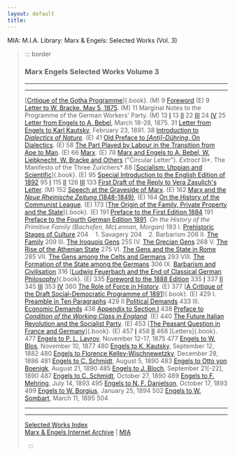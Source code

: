 ```yaml
---
layout: default
title: 
---
```

MIA: M.I.A. Library: Marx & Engels: Selected Works (Vol. 3)

> ::: border
>  
>
> ### Marx Engels Selected Works Volume 3
>
> ------------------------------------------------------------------------
>
>   --------------------------------------------------------------------------------------------------------------------------------------------------------------------- -----
>   [[Critique of the Gotha Programme](../../1875/gotha/index.htm)]{.book}. (M)                                                                                           9
>   [Foreword](../../1875/gotha/foreword.htm) (E)                                                                                                                         9
>   [Letter to W. Bracke. May 5, 1875](../../1875/letters/75_05_05.htm). (M)                                                                                              11
>   Marginal Notes to the Programme of the German Workers' Party. (M)                                                                                                     13
>   [I](../../1875/gotha/ch01.htm)                                                                                                                                        13
>   [II](../../1875/gotha/ch02.htm)                                                                                                                                       22
>   [III](../../1875/gotha/ch03.htm)                                                                                                                                      24
>   [IV](../../1875/gotha/ch04.htm)                                                                                                                                       25
>   [Letter from Engels to A. Bebel](../../1875/letters/75_03_18.htm), March 18-28, 1875.                                                                                 31
>   [Letter from Engels to Karl Kautsky](../../1891/letters/91_02_23.htm), February 23, 1891.                                                                             38
>   [Introduction to *Dialectics of Nature*](../../1883/don/ch01.htm). (E)                                                                                                41
>   [Old Preface to *\[Anti\]-Dühring*. On Dialectics](../../1878/05/dialectics.htm). (E)                                                                                 58
>   [The Part Played by Labour in the Transition from Ape to Man](../../1876/part-played-labour/index.htm). (E)                                                           66
>   [Marx](../../1892/11/marx.htm). (E)                                                                                                                                   78
>   [Marx and Engels to A. Bebel, W. Liebknecht, W. Bracke and Others](../../1879/09/17.htm) ("Circular Letter"). *Extract* III*. The Manifesto of the Three Zurichers*   88
>   [[Socialism: Utopian and Scientific](../../1880/soc-utop/index.htm)]{.book}. (E)                                                                                      95
>   [Special Introduction to the English Edition of 1892](../../1880/soc-utop/int-hist.htm)                                                                               95
>   [I](../../1880/soc-utop/ch01.htm)                                                                                                                                     115
>   [II](../../1880/soc-utop/ch02.htm)                                                                                                                                    126
>   [III](../../1880/soc-utop/ch03.htm)                                                                                                                                   133
>   [First Draft of the Reply to Vera Zasulich's Letter](../../1881/zasulich/draft-1.htm). (M)                                                                            152
>   [Speech at the Graveside of Marx](../../1883/death/burial.htm). (E)                                                                                                   162
>   [Marx and the *Neue Rheinische Zeitung* (1848-1849)](../../1884/03/13.htm), (E)                                                                                       164
>   [On the History of the Communist League](../../1847/communist-league/1885hist.htm). (E)                                                                               173
>   [[The Origin of the Family, Private Property and the State](../../1884/origin-family/index.htm)]{.book}. (E)                                                          191
>   [Preface to the First Edition 1884](../../1884/origin-family/preface.htm)                                                                                             191
>   [Preface to the Fourth German Edition 1891](../../1884/origin-family/preface2.htm). *On the History of the* *Primitive Family (Bachofen, McLennan, Morgan)*           193
>   I. [Prehistoric Stages of Culture](../../1884/origin-family/ch01.htm)                                                                                                 204
>      1. Savagery                                                                                                                                                        204
>      2. Barbarism                                                                                                                                                       206
>   II\. [The Family](../../1884/origin-family/ch02.htm)                                                                                                                  209
>   III\. [The Iroquois Gens](../../1884/origin-family/ch03.htm)                                                                                                          255
>   IV\. [The Grecian Gens](../../1884/origin-family/ch01.htm)                                                                                                            268
>   V. [The Rise of the Athenian State](../../1884/origin-family/ch01.htm)                                                                                                275
>   VI\. [The Gens and the State in Rome](../../1884/origin-family/ch06.htm)                                                                                              285
>   VII\. [The Gens among the Celts and Germans](../../1884/origin-family/ch07.htm)                                                                                       293
>   VIII\. [The Formation of the State among the Germans](../../1884/origin-family/ch08.htm)                                                                              306
>   IX\. [Barbarism and Civilisation](../../1884/origin-family/ch09.htm)                                                                                                  316
>   [[Ludwig Feuerbach and the End of Classical German Philosophy](../../1886/ludwig-feuerbach/index.htm)]{.book}. (E)                                                    335
>   [Foreword to the 1888 Edition](../../1886/ludwig-feuerbach/foreword.htm)                                                                                              335
>   [I](../../1886/ludwig-feuerbach/ch01.htm)                                                                                                                             337
>   [II](../../1886/ludwig-feuerbach/ch02.htm)                                                                                                                            345
>   [III](../../1886/ludwig-feuerbach/ch03.htm)                                                                                                                           353
>   [IV](../../1886/ludwig-feuerbach/ch04.htm)                                                                                                                            360
>   [The Role of Force in History](../../1887/role-force/index.htm). (E)                                                                                                  377
>   [[A Critique of the Draft Social-Democratic Programme of 1891](../../1891/06/29.htm)]{.book}. (E)                                                                     429
>   I. [Preamble in Ten Paragraphs](../../1891/06/29.htm#1)                                                                                                               429
>   II [Political Demands](../../1891/06/29.htm#2)                                                                                                                        433
>   III\. [Economic Demands](../../1891/06/29.htm#3)                                                                                                                      438
>   [Appendix to Section I](../../1891/06/29.htm#4)                                                                                                                       438
>   [Preface to *Condition of the Working Class in England*](../../1892/07/21.htm). (E)                                                                                   440
>   [The Future Italian Revolution and the Socialist Party](../../1894/01/26.htm). (E)                                                                                    453
>   [[The Peasant Question in France and Germany](../../1894/peasant-question/index.htm)]{.book}. (E)                                                                     457
>   [I](../../1894/peasant-question/ch01.htm)                                                                                                                             458
>   [II](../../1894/peasant-question/ch02.htm)                                                                                                                            468
>   [Letters]{.book}.                                                                                                                                                     477
>   [Engels to P. L. Lavrov](../../1875/letters/75_11_17-ab.htm), November 12-17, 1875                                                                                    477
>   [Engels to W. Blos](../../1877/letters/77_11_10.htm), November 10, 1877                                                                                               480
>   [Engels to K. Kautsky](../../1882/letters/82_09_12.htm), September 12, 1882                                                                                           480
>   [Engels to Florence Kelley-Wischnewetzky](../../1886/letters/86_12_28.htm), December 28, 1886                                                                         481
>   [Engels to C. Schmidt](../../1890/letters/90_08_05.htm), August 5, 1890                                                                                               483
>   [Engels to Otto von Boenigk](../../1890/letters/90_08_21.htm), August 21, 1890                                                                                        485
>   [Engels to J. Bloch](../../1890/letters/90_09_21.htm), September 21\[-22\], 1890                                                                                      487
>   [Engels to C. Schmidt](../../1890/letters/90_10_27.htm), October 27, 1890                                                                                             489
>   [Engels to F. Mehring](../../1893/letters/93_07_14.htm), July 14, 1893                                                                                                495
>   [Engels to N. F. Danielson](../../1893/letters/93_10_17.htm), October 17, 1893                                                                                        499
>   [Engels to W. Borgius](../../1894/letters/94_01_25.htm), January 25, 1894                                                                                             502
>   [Engels to W. Sombart](../../1895/letters/95_03_11.htm), March 11, 1895                                                                                               504
>   --------------------------------------------------------------------------------------------------------------------------------------------------------------------- -----
>
> ------------------------------------------------------------------------
>
> [Selected Works Index](../index.htm)\
> [Marx & Engels Internet Archive](../../../index.htm) \|
> [MIA](../../../../../index.htm)
>
>  
> :::
